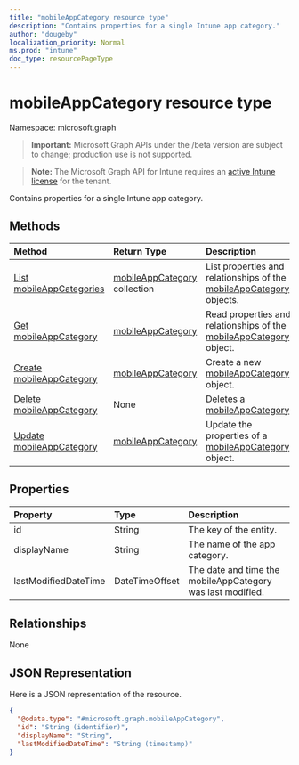```yaml
---
title: "mobileAppCategory resource type"
description: "Contains properties for a single Intune app category."
author: "dougeby"
localization_priority: Normal
ms.prod: "intune"
doc_type: resourcePageType
---
```


# mobileAppCategory resource type

Namespace: microsoft.graph

> **Important:** Microsoft Graph APIs under the /beta version are subject to change; production use is not supported.

> **Note:** The Microsoft Graph API for Intune requires an [active Intune license](https://go.microsoft.com/fwlink/?linkid=839381) for the tenant.

Contains properties for a single Intune app category.

## Methods
|Method|Return Type|Description|
|:---|:---|:---|
|[List mobileAppCategories](../api/intune-apps-mobileappcategory-list.md)|[mobileAppCategory](../resources/intune-apps-mobileappcategory.md) collection|List properties and relationships of the [mobileAppCategory](../resources/intune-apps-mobileappcategory.md) objects.|
|[Get mobileAppCategory](../api/intune-apps-mobileappcategory-get.md)|[mobileAppCategory](../resources/intune-apps-mobileappcategory.md)|Read properties and relationships of the [mobileAppCategory](../resources/intune-apps-mobileappcategory.md) object.|
|[Create mobileAppCategory](../api/intune-apps-mobileappcategory-create.md)|[mobileAppCategory](../resources/intune-apps-mobileappcategory.md)|Create a new [mobileAppCategory](../resources/intune-apps-mobileappcategory.md) object.|
|[Delete mobileAppCategory](../api/intune-apps-mobileappcategory-delete.md)|None|Deletes a [mobileAppCategory](../resources/intune-apps-mobileappcategory.md).|
|[Update mobileAppCategory](../api/intune-apps-mobileappcategory-update.md)|[mobileAppCategory](../resources/intune-apps-mobileappcategory.md)|Update the properties of a [mobileAppCategory](../resources/intune-apps-mobileappcategory.md) object.|

## Properties
|Property|Type|Description|
|:---|:---|:---|
|id|String|The key of the entity.|
|displayName|String|The name of the app category.|
|lastModifiedDateTime|DateTimeOffset|The date and time the mobileAppCategory was last modified.|

## Relationships
None

## JSON Representation
Here is a JSON representation of the resource.
<!-- {
  "blockType": "resource",
  "keyProperty": "id",
  "@odata.type": "microsoft.graph.mobileAppCategory"
}
-->
``` json
{
  "@odata.type": "#microsoft.graph.mobileAppCategory",
  "id": "String (identifier)",
  "displayName": "String",
  "lastModifiedDateTime": "String (timestamp)"
}
```



